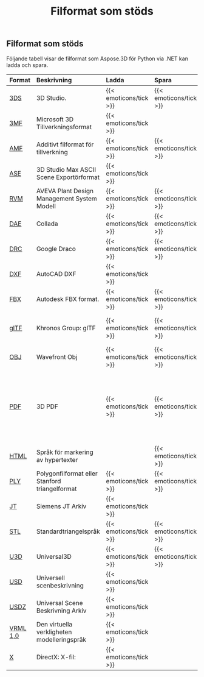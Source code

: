 ﻿---
title: Filformat som stöds
type: docs
weight: 20
url: /sv/python-net/supported-file-formats/
---
## **Filformat som stöds**
Följande tabell visar de filformat som Aspose.3D för Python via .NET kan ladda och spara.

|**Format**|**Beskrivning**|**Ladda**|**Spara**|**Anmärkningar**|
|:- |:- |:- |:- |:- |
|[3DS](https://docs.fileformat.com/3d/3ds/)|3D Studio.|{{< emoticons/tick >}}|{{< emoticons/tick >}}||
|[3MF](https://docs.fileformat.com/3d/3mf/)|Microsoft 3D Tillverkningsformat|{{< emoticons/tick >}}|||
|[AMF](https://docs.fileformat.com/3d/amf/)|Additivt filformat för tillverkning|{{< emoticons/tick >}}|{{< emoticons/tick >}}||
|[ASE](https://docs.fileformat.com/3d/ase/)|3D Studio Max ASCII Scene Exportörformat|{{< emoticons/tick >}}|||
|[RVM](https://docs.fileformat.com/3d/rvm/)|AVEVA Plant Design Management System Modell|{{< emoticons/tick >}}|{{< emoticons/tick >}}||
|[DAE](https://docs.fileformat.com/3d/dae/)|Collada|{{< emoticons/tick >}}|{{< emoticons/tick >}}||
|[DRC](https://docs.fileformat.com/3d/drc/)|Google Draco|{{< emoticons/tick >}}|{{< emoticons/tick >}}|Inklusive stöd för mask-/punktmoln|
|[DXF](https://docs.fileformat.com/cad/dxf/)|AutoCAD DXF|{{< emoticons/tick >}}|||
|[FBX](https://docs.fileformat.com/3d/fbx/)|Autodesk FBX format.|{{< emoticons/tick >}}|{{< emoticons/tick >}}|Från 7,2 till 7,5, båda ASCII/Binary.|
|[glTF](https://docs.fileformat.com/3d/glb/)|Khronos Group: glTF|{{< emoticons/tick >}}|{{< emoticons/tick >}}|Inkl. 1,0 ASCII/Binär, 2,0 ASCII/Binär, 2,0 ASCII/Binaär med Draco förlängning|
|[OBJ](https://docs.fileformat.com/3d/obj/)|Wavefront Obj|{{< emoticons/tick >}}|{{< emoticons/tick >}}|Inklusive mask-/punktmolnstöd.|
|[PDF](https://docs.fileformat.com/pdf/)|3D PDF|{{< emoticons/tick >}}|{{< emoticons/tick >}}|<p>Stöder endast standard U3D inbäddad 3D innehåll i PDF.</p><p>Kina och U3D med förlängning av RH Mesh stöds ännu inte.</p>|
|[HTML](https://docs.fileformat.com/web/html/)|Språk för markering av hypertexter||{{< emoticons/tick >}}||
|[PLY](https://docs.fileformat.com/3d/ply/)|Polygonfilformat eller Stanford triangelformat|{{< emoticons/tick >}}|{{< emoticons/tick >}}|Inklusive mask-/punktmolnstöd.|
|[JT](https://docs.fileformat.com/3d/jt/)|Siemens JT Arkiv|{{< emoticons/tick >}}||Stöder bara version 8 och 9|
|[STL](https://docs.fileformat.com/cad/stl/)|Standardtriangelspråk|{{< emoticons/tick >}}|{{< emoticons/tick >}}||
|[U3D](https://docs.fileformat.com/3d/u3d/)|Universal3D|{{< emoticons/tick >}}|{{< emoticons/tick >}}||
|[USD](https://docs.fileformat.com/3d/usd/)|Universell scenbeskrivning|{{< emoticons/tick >}}|||
|[USDZ](https://docs.fileformat.com/3d/usdz/)|Universal Scene Beskrivning Arkiv|{{< emoticons/tick >}}|||
|[VRML 1,0](https://docs.fileformat.com/3d/vrml/)|Den virtuella verkligheten modelleringspråk|{{< emoticons/tick >}}||Stöder endast 1.0 ASCII.|
|[X](https://docs.fileformat.com/3d/x/)|DirectX: X-fil:|{{< emoticons/tick >}}||Inklusive ASCII/Binary.|

